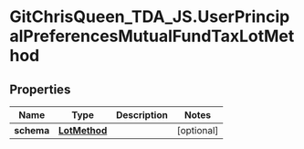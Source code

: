 # GitChrisQueen_TDA_JS.UserPrincipalPreferencesMutualFundTaxLotMethod

## Properties
Name | Type | Description | Notes
------------ | ------------- | ------------- | -------------
**schema** | [**LotMethod**](LotMethod.md) |  | [optional] 
